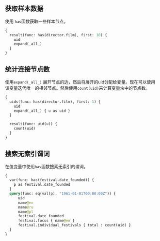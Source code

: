 
## 获取样本数据

使用 `has`函数获取一些样本节点。

```graphql
{
  result(func: has(director.film), first: 10) {
    uid
    expand(_all_)
  }
}
```

## 统计连接节点数

使用`expand(_all_)` 展开节点的边，然后将展开的uid分配给变量。现在可以使用该变量迭代唯一的相邻节点。然后使用`count(uid)`来计算变量块中的节点数。

```graphql
{
  uids(func: has(director.film), first: 1) {
    uid
    expand(_all_) { u as uid }
  }

  result(func: uid(u)) {
    count(uid)
  }
}
```

## 搜索无索引谓词

在值变量中使用`has`函数搜索无索引的谓词。

```graphql
{
  var(func: has(festival.date_founded)) {
    p as festival.date_founded
  }
  query(func: eq(val(p), "1961-01-01T00:00:00Z")) {
      uid
      name@en
      name@ru
      name@pl
      festival.date_founded
      festival.focus { name@en }
      festival.individual_festivals { total : count(uid) }
  }
}
```
